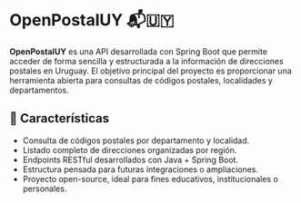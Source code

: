# OpenPostalUY 📬🇺🇾

**OpenPostalUY** es una API desarrollada con Spring Boot que permite acceder de forma sencilla y estructurada a la
información de direcciones postales en Uruguay. El objetivo principal del proyecto es proporcionar una herramienta
abierta para consultas de códigos postales, localidades y departamentos.

## 🚀 Características

- Consulta de códigos postales por departamento y localidad.
- Listado completo de direcciones organizadas por región.
- Endpoints RESTful desarrollados con Java + Spring Boot.
- Estructura pensada para futuras integraciones o ampliaciones.
- Proyecto open-source, ideal para fines educativos, institucionales o personales.
